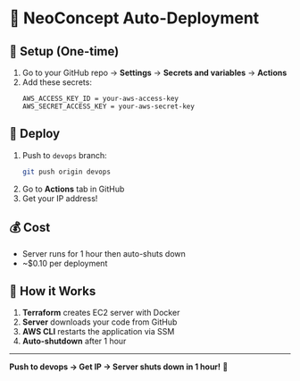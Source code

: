 # 🚀 NeoConcept Auto-Deployment

## 🔑 Setup (One-time)
1. Go to your GitHub repo → **Settings** → **Secrets and variables** → **Actions**
2. Add these secrets:
   ```
   AWS_ACCESS_KEY_ID = your-aws-access-key
   AWS_SECRET_ACCESS_KEY = your-aws-secret-key
   ```

## 🚀 Deploy
1. Push to `devops` branch:
   ```bash
   git push origin devops
   ```
2. Go to **Actions** tab in GitHub
3. Get your IP address!

## 💰 Cost
- Server runs for 1 hour then auto-shuts down
- ~$0.10 per deployment

## 🔧 How it Works
1. **Terraform** creates EC2 server with Docker
2. **Server** downloads your code from GitHub
3. **AWS CLI** restarts the application via SSM
4. **Auto-shutdown** after 1 hour

---
**Push to devops → Get IP → Server shuts down in 1 hour!** 🎉
